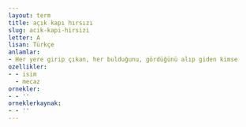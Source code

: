 ```yaml
---
layout: term
title: açık kapı hırsızı
slug: acik-kapi-hirsizi
letter: A
lisan: Türkçe
anlamlar:
- Her yere girip çıkan, her bulduğunu, gördüğünü alıp giden kimse
ozellikler:
- - isim
  - mecaz
ornekler:
- - ''
orneklerkaynak:
- - ''
---
```

